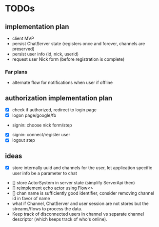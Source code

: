 # TODOs

## implementation plan

- client MVP
- persist ChatServer state (registers once and forever, channels are preserved)
- persist user info (id, nick, userid)
- request user Nick form (before registration is complete)


### Far plans

- alternate flow for notifications when user if offline

## authorization implementation plan

* [x] check if authorized, redirect to login page
* [x] logon page/google/fb
* signin: choose nick form/step
* [x] signin: connect/register user
* [x] logout step

## ideas

* [x] store internally uuid and channels for the user, let application specific user info be a parameter to chat
* [] store ActorSystem in server state (simplify ServerApi then)
* [] reimplement echo actor using Flow<>
* [] chan name is sufficiently good identifier, consider removing channel id in favor of name
* what if Channel, ChatServer and user session are not stores but the streams/flows to process the data.
* Keep track of disconnected users in channel vs separate channel descriptor (which keeps track of who's online).
